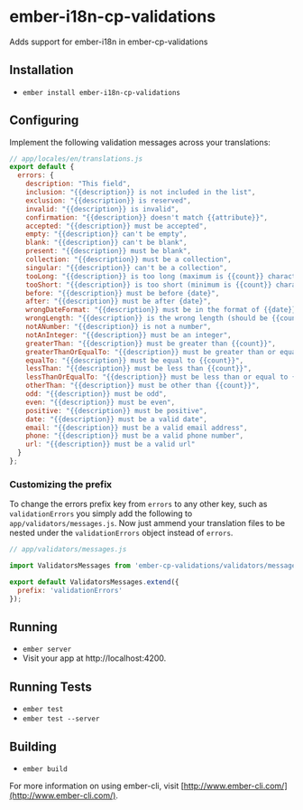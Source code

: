 # ember-i18n-cp-validations

Adds support for ember-i18n in ember-cp-validations

## Installation

* `ember install ember-i18n-cp-validations`

## Configuring

Implement the following validation messages across your translations:

```js
// app/locales/en/translations.js
export default {
  errors: {
    description: "This field",
    inclusion: "{{description}} is not included in the list",
    exclusion: "{{description}} is reserved",
    invalid: "{{description}} is invalid",
    confirmation: "{{description}} doesn't match {{attribute}}",
    accepted: "{{description}} must be accepted",
    empty: "{{description}} can't be empty",
    blank: "{{description}} can't be blank",
    present: "{{description}} must be blank",
    collection: "{{description}} must be a collection",
    singular: "{{description}} can't be a collection",
    tooLong: "{{description}} is too long (maximum is {{count}} characters)",
    tooShort: "{{description}} is too short (minimum is {{count}} characters)",
    before: "{{description}} must be before {date}",
    after: "{{description}} must be after {date}",
    wrongDateFormat: "{{description}} must be in the format of {{date}}",
    wrongLength: "{{description}} is the wrong length (should be {{count}} characters)",
    notANumber: "{{description}} is not a number",
    notAnInteger: "{{description}} must be an integer",
    greaterThan: "{{description}} must be greater than {{count}}",
    greaterThanOrEqualTo: "{{description}} must be greater than or equal to {{count}}",
    equalTo: "{{description}} must be equal to {{count}}",
    lessThan: "{{description}} must be less than {{count}}",
    lessThanOrEqualTo: "{{description}} must be less than or equal to {{count}}",
    otherThan: "{{description}} must be other than {{count}}",
    odd: "{{description}} must be odd",
    even: "{{description}} must be even",
    positive: "{{description}} must be positive",
    date: "{{description}} must be a valid date",
    email: "{{description}} must be a valid email address",
    phone: "{{description}} must be a valid phone number",
    url: "{{description}} must be a valid url"
  }
};
```

### Customizing the prefix

To change the errors prefix key from `errors` to any other key, such as `validationErrors` you simply add the following to `app/validators/messages.js`.  Now just ammend your translation files to be nested under the `validationErrors` object instead of `errors`.

```js
// app/validators/messages.js

import ValidatorsMessages from 'ember-cp-validations/validators/messages';

export default ValidatorsMessages.extend({
  prefix: 'validationErrors'
});
```

## Running

* `ember server`
* Visit your app at http://localhost:4200.

## Running Tests

* `ember test`
* `ember test --server`

## Building

* `ember build`

For more information on using ember-cli, visit [http://www.ember-cli.com/](http://www.ember-cli.com/).
